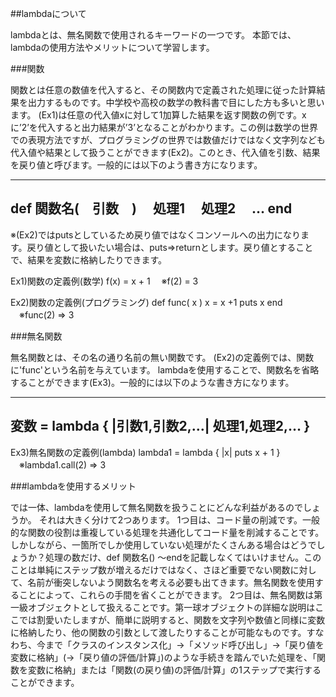 ##lambdaについて

lambdaとは、無名関数で使用されるキーワードの一つです。
本節では、lambdaの使用方法やメリットについて学習します。

###関数

関数とは任意の数値を代入すると、その関数内で定義された処理に従った計算結果を出力するものです。中学校や高校の数学の教科書で目にした方も多いと思います。
(Ex1)は任意の代入値xに対して1加算した結果を返す関数の例です。xに’2’を代入すると出力結果が’3’となることがわかります。この例は数学の世界での表現方法ですが、プログラミングの世界では数値だけではなく文字列なども代入値や結果として扱うことができます(Ex2)。このとき、代入値を引数、結果を戻り値と呼びます。一般的には以下のよう書き方になります。

------------------------------------
def 関数名(　引数　)
　処理1
　処理2
　…
end
------------------------------------
※(Ex2)ではputsとしているため戻り値ではなくコンソールへの出力になります。戻り値として扱いたい場合は、puts⇒returnとします。戻り値とすることで、結果を変数に格納したりできます。

Ex1)関数の定義例(数学)
f(x) = x + 1
　※f(2) = 3

Ex2)関数の定義例(プログラミング)
def func( x ) 
  x = x +1
  puts x
end
　※func(2) => 3

###無名関数

無名関数とは、その名の通り名前の無い関数です。 
(Ex2)の定義例では、関数に'func'という名前を与えています。
lambdaを使用することで、関数名を省略することができます(Ex3)。一般的には以下のような書き方になります。

------------------------------------
変数 = lambda { |引数1,引数2,…| 処理1,処理2,… }
------------------------------------

Ex3)無名関数の定義例(lambda)
lambda1 = lambda { |x| puts x + 1 }
　※lambda1.call(2) => 3

###lambdaを使用するメリット

では一体、lambdaを使用して無名関数を扱うことにどんな利益があるのでしょうか。
それは大きく分けて2つあります。
1つ目は、コード量の削減です。一般的な関数の役割は重複している処理を共通化してコード量を削減することです。
しかしながら、一箇所でしか使用していない処理がたくさんある場合はどうでしょうか？処理の数だけ、def 関数名() 〜endを記載しなくてはいけません。このことは単純にステップ数が増えるだけではなく、さほど重要でない関数に対して、名前が衝突しないよう関数名を考える必要も出てきます。無名関数を使用することによって、これらの手間を省くことができます。
2つ目は、無名関数は第一級オブジェクトとして扱えることです。第一球オブジェクトの詳細な説明はここでは割愛いたしますが、簡単に説明すると、関数を文字列や数値と同様に変数に格納したり、他の関数の引数として渡したりすることが可能なものです。すなわち、今まで「クラスのインスタンス化」→「メソッド呼び出し」→「戻り値を変数に格納」(→「戻り値の評価/計算」)のような手続きを踏んでいた処理を、「関数を変数に格納」または「関数(の戻り値)の評価/計算」の1ステップで実行することができます。







  


